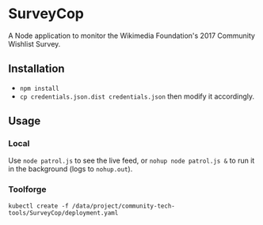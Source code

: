 # SurveyCop
A Node application to monitor the Wikimedia Foundation's 2017 Community Wishlist Survey.

## Installation ##
* `npm install`
* `cp credentials.json.dist credentials.json` then modify it accordingly.

## Usage ##

### Local ###
Use `node patrol.js` to see the live feed, or `nohup node patrol.js &` to run it in the background (logs to `nohup.out`).

### Toolforge ###
`kubectl create -f /data/project/community-tech-tools/SurveyCop/deployment.yaml`
